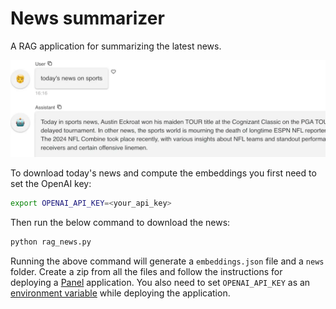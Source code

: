 # News summarizer

A RAG application for summarizing the latest news.

![](screenshot.webp)

To download today's news and compute the embeddings you first need to set the OpenAI key:

```bash
export OPENAI_API_KEY=<your_api_key> 
```

Then run the below command to download the news:

```sh
python rag_news.py
```

Running the above command will generate a `embeddings.json` file and a `news` folder. Create a zip 
from all the files and follow the instructions for deploying a [Panel](https://docs.cloud.ploomber.io/en/latest/apps/panel.html) application.
You also need to set `OPENAI_API_KEY` as an [environment variable](https://docs.cloud.ploomber.io/en/latest/user-guide/env-vars.html) while deploying the application.
